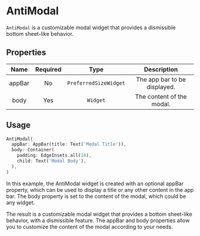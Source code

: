 # AntiModal

`AntiModal` is a customizable modal widget that provides a dismissible bottom sheet-like behavior.

## Properties

|  Name  | Required |         Type          |         Description          |
| :----: | :------: | :-------------------: | :--------------------------: |
| appBar |    No    | `PreferredSizeWidget` | The app bar to be displayed. |
|  body  |   Yes    |       `Widget`        |  The content of the modal.   |

## Usage

```dart
AntiModal(
  appBar: AppBar(title: Text('Modal Title')),
  body: Container(
    padding: EdgeInsets.all(16),
    child: Text('Modal Body'),
  ),
)
```

In this example, the AntiModal widget is created with an optional appBar property, which can be used to display a title or any other content in the app bar. The body property is set to the content of the modal, which could be any widget.

The result is a customizable modal widget that provides a bottom sheet-like behavior, with a dismissible feature. The appBar and body properties allow you to customize the content of the modal according to your needs.
